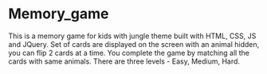 # Memory_game
This is a memory game for kids with jungle theme built with HTML, CSS, JS and JQuery.
Set of cards are displayed on the screen with an animal hidden, you can flip 2 cards at a time.
You complete the game by matching all the cards with same animals.
There are three levels - Easy, Medium, Hard.
